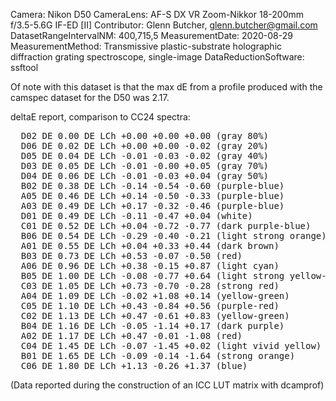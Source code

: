 Camera: Nikon D50
CameraLens: AF-S DX VR Zoom-Nikkor 18-200mm f/3.5-5.6G IF-ED [II]
Contributor: Glenn Butcher, glenn.butcher@gmail.com
DatasetRangeIntervalNM: 400,715,5
MeasurementDate: 2020-08-29
MeasurementMethod: Transmissive plastic-substrate holographic diffraction grating spectroscope, single-image
DataReductionSoftware: ssftool

Of note with this dataset is that the max dE from a profile 
produced with the camspec dataset for the D50 was 2.17.

deltaE report, comparison to CC24 spectra:
<pre>
  D02 DE 0.00 DE LCh +0.00 +0.00 +0.00 (gray 80%)
  D06 DE 0.02 DE LCh +0.00 +0.00 -0.02 (gray 20%)
  D05 DE 0.04 DE LCh -0.01 -0.03 -0.02 (gray 40%)
  D03 DE 0.05 DE LCh -0.01 -0.00 +0.05 (gray 70%)
  D04 DE 0.06 DE LCh -0.01 -0.03 +0.04 (gray 50%)
  B02 DE 0.38 DE LCh -0.14 -0.54 -0.60 (purple-blue)
  A05 DE 0.46 DE LCh +0.14 -0.50 -0.33 (purple-blue)
  A03 DE 0.49 DE LCh +0.17 -0.32 -0.46 (purple-blue)
  D01 DE 0.49 DE LCh -0.11 -0.47 +0.04 (white)
  C01 DE 0.52 DE LCh +0.04 -0.72 -0.77 (dark purple-blue)
  B06 DE 0.54 DE LCh -0.29 -0.40 -0.21 (light strong orange)
  A01 DE 0.55 DE LCh +0.04 +0.33 +0.44 (dark brown)
  B03 DE 0.73 DE LCh +0.53 -0.07 -0.50 (red)
  A06 DE 0.96 DE LCh +0.38 -0.15 +0.87 (light cyan)
  B05 DE 1.00 DE LCh -0.08 -0.77 +0.64 (light strong yellow-green)
  C03 DE 1.05 DE LCh +0.73 -0.70 -0.28 (strong red)
  A04 DE 1.09 DE LCh -0.02 +1.08 +0.14 (yellow-green)
  C05 DE 1.10 DE LCh +0.43 -0.84 +0.56 (purple-red)
  C02 DE 1.13 DE LCh +0.47 -0.61 +0.83 (yellow-green)
  B04 DE 1.16 DE LCh -0.05 -1.14 +0.17 (dark purple)
  A02 DE 1.17 DE LCh +0.47 -0.01 -1.08 (red)
  C04 DE 1.45 DE LCh -0.07 -1.45 +0.02 (light vivid yellow)
  B01 DE 1.65 DE LCh -0.09 -0.14 -1.64 (strong orange)
  C06 DE 1.80 DE LCh +1.13 -0.26 +1.37 (blue)
</pre>
(Data reported during the construction of an ICC LUT matrix with dcamprof)


